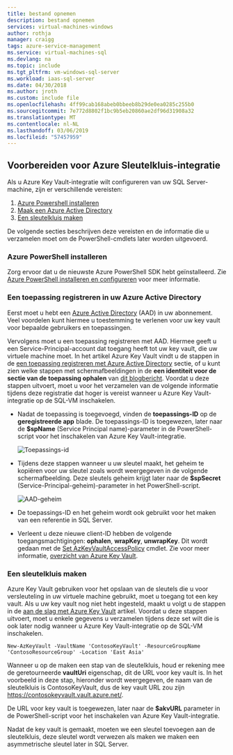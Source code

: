 ```yaml
---
title: bestand opnemen
description: bestand opnemen
services: virtual-machines-windows
author: rothja
manager: craigg
tags: azure-service-management
ms.service: virtual-machines-sql
ms.devlang: na
ms.topic: include
ms.tgt_pltfrm: vm-windows-sql-server
ms.workload: iaas-sql-server
ms.date: 04/30/2018
ms.author: jroth
ms.custom: include file
ms.openlocfilehash: 4ff99cab168abeb0bbeeb8b29de0ea0285c255b0
ms.sourcegitcommit: 7e772d8802f1bc9b5eb20860ae2df96d31908a32
ms.translationtype: MT
ms.contentlocale: nl-NL
ms.lasthandoff: 03/06/2019
ms.locfileid: "57457959"
---
```

## <a name="prepare-for-akv-integration"></a>Voorbereiden voor Azure Sleutelkluis-integratie
Als u Azure Key Vault-integratie wilt configureren van uw SQL Server-machine, zijn er verschillende vereisten: 

1. [Azure Powershell installeren](#install)
2. [Maak een Azure Active Directory](#register)
3. [Een sleutelkluis maken](#createkeyvault)

De volgende secties beschrijven deze vereisten en de informatie die u verzamelen moet om de PowerShell-cmdlets later worden uitgevoerd.

### <a id="install"></a> Azure PowerShell installeren
Zorg ervoor dat u de nieuwste Azure PowerShell SDK hebt geïnstalleerd. Zie [Azure PowerShell installeren en configureren](/powershell/azureps-cmdlets-docs) voor meer informatie.

### <a id="register"></a> Een toepassing registreren in uw Azure Active Directory

Eerst moet u hebt een [Azure Active Directory](https://azure.microsoft.com/trial/get-started-active-directory/) (AAD) in uw abonnement. Veel voordelen kunt hiermee u toestemming te verlenen voor uw key vault voor bepaalde gebruikers en toepassingen.

Vervolgens moet u een toepassing registreren met AAD. Hiermee geeft u een Service-Principal-account dat toegang heeft tot uw key vault, die uw virtuele machine moet. In het artikel Azure Key Vault vindt u de stappen in de [een toepassing registreren met Azure Active Directory](../articles/key-vault/key-vault-manage-with-cli2.md#registering-an-application-with-azure-active-directory) sectie, of u kunt zien welke stappen met schermafbeeldingen in de **een identiteit voor de sectie van de toepassing ophalen**  van [dit blogbericht](http://blogs.technet.com/b/kv/archive/2015/01/09/azure-key-vault-step-by-step.aspx). Voordat u deze stappen uitvoert, moet u voor het verzamelen van de volgende informatie tijdens deze registratie dat hoger is vereist wanneer u Azure Key Vault-integratie op de SQL-VM inschakelen.

* Nadat de toepassing is toegevoegd, vinden de **toepassings-ID** op de **geregistreerde app** blade.
    De toepassings-ID is toegewezen, later naar de **$spName** (Service Principal name)-parameter in de PowerShell-script voor het inschakelen van Azure Key Vault-integratie.

   ![Toepassings-id](./media/virtual-machines-sql-server-akv-prepare/aad-application-id.png)

* Tijdens deze stappen wanneer u uw sleutel maakt, het geheim te kopiëren voor uw sleutel zoals wordt weergegeven in de volgende schermafbeelding. Deze sleutels geheim krijgt later naar de **$spSecret** (Service-Principal-geheim)-parameter in het PowerShell-script.

   ![AAD-geheim](./media/virtual-machines-sql-server-akv-prepare/aad-sp-secret.png)

* De toepassings-ID en het geheim wordt ook gebruikt voor het maken van een referentie in SQL Server.

* Verleent u deze nieuwe client-ID hebben de volgende toegangsmachtigingen: **ophalen**, **wrapKey**, **unwrapKey**. Dit wordt gedaan met de [Set AzKeyVaultAccessPolicy](https://docs.microsoft.com/powershell/module/azurerm.keyvault/set-azurermkeyvaultaccesspolicy) cmdlet. Zie voor meer informatie, [overzicht van Azure Key Vault](../articles/key-vault/key-vault-overview.md).

### <a id="createkeyvault"></a> Een sleutelkluis maken
Azure Key Vault gebruiken voor het opslaan van de sleutels die u voor versleuteling in uw virtuele machine gebruikt, moet u toegang tot een key vault. Als u uw key vault nog niet hebt ingesteld, maakt u volgt u de stappen in de [aan de slag met Azure Key Vault](../articles/key-vault/key-vault-overview.md) artikel. Voordat u deze stappen uitvoert, moet u enkele gegevens u verzamelen tijdens deze set wilt die is ook later nodig wanneer u Azure Key Vault-integratie op de SQL-VM inschakelen.

    New-AzKeyVault -VaultName 'ContosoKeyVault' -ResourceGroupName 'ContosoResourceGroup' -Location 'East Asia'

Wanneer u op de maken een stap van de sleutelkluis, houd er rekening mee de geretourneerde **vaultUri** eigenschap, dit de URL voor key vault is. In het voorbeeld in deze stap, hieronder wordt weergegeven, de naam van de sleutelkluis is ContosoKeyVault, dus de key vault URL zou zijn https://contosokeyvault.vault.azure.net/.

De URL voor key vault is toegewezen, later naar de **$akvURL** parameter in de PowerShell-script voor het inschakelen van Azure Key Vault-integratie.

Nadat de key vault is gemaakt, moeten we een sleutel toevoegen aan de sleutelkluis, deze sleutel wordt verwezen als maken we maken een asymmetrische sleutel later in SQL Server.
